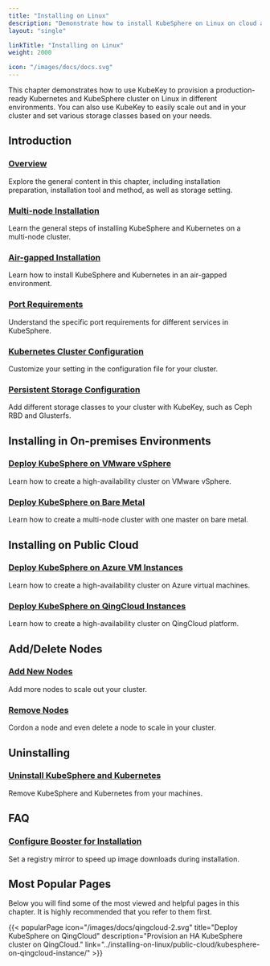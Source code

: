 ```yaml
---
title: "Installing on Linux"
description: "Demonstrate how to install KubeSphere on Linux on cloud and in on-premises environments."
layout: "single"

linkTitle: "Installing on Linux"
weight: 2000

icon: "/images/docs/docs.svg"
---
```


This chapter demonstrates how to use KubeKey to provision a production-ready Kubernetes and KubeSphere cluster on Linux in different environments. You can also use KubeKey to easily scale out and in your cluster and set various storage classes based on your needs.

## Introduction

### [Overview](../installing-on-linux/introduction/intro/)

Explore the general content in this chapter, including installation preparation, installation tool and method, as well as storage setting.

### [Multi-node Installation](../installing-on-linux/introduction/multioverview/)

Learn the general steps of installing KubeSphere and Kubernetes on a multi-node cluster.

### [Air-gapped Installation](../installing-on-linux/introduction/air-gapped-installation/)

Learn how to install KubeSphere and Kubernetes in an air-gapped environment.

### [Port Requirements](../installing-on-linux/introduction/port-firewall/)

Understand the specific port requirements for different services in KubeSphere.

### [Kubernetes Cluster Configuration](../installing-on-linux/introduction/vars/)

Customize your setting in the configuration file for your cluster.

### [Persistent Storage Configuration](../installing-on-linux/introduction/storage-configuration/)

Add different storage classes to your cluster with KubeKey, such as Ceph RBD and Glusterfs.

## Installing in On-premises Environments

### [Deploy KubeSphere on VMware vSphere](../installing-on-linux/on-premises/install-kubesphere-on-vmware-vsphere/)

Learn how to create a high-availability cluster on VMware vSphere.

### [Deploy KubeSphere on Bare Metal](../installing-on-linux/on-premises/install-kubesphere-on-bare-metal/)

Learn how to create a multi-node cluster with one master on bare metal.

## Installing on Public Cloud

### [Deploy KubeSphere on Azure VM Instances](../installing-on-linux/public-cloud/install-kubesphere-on-azure-vms/)

Learn how to create a high-availability cluster on Azure virtual machines.

### [Deploy KubeSphere on QingCloud Instances](../installing-on-linux/public-cloud/install-kubesphere-on-qingcloud-vms/)

Learn how to create a high-availability cluster on QingCloud platform.

## Add/Delete Nodes

### [Add New Nodes](../installing-on-linux/cluster-operation/add-new-nodes/)

Add more nodes to scale out your cluster.

### [Remove Nodes](../installing-on-linux/cluster-operation/remove-nodes/)

Cordon a node and even delete a node to scale in your cluster.

## Uninstalling

### [Uninstall KubeSphere and Kubernetes](../installing-on-linux/uninstalling/uninstalling-kubesphere-and-kubernetes/)

Remove KubeSphere and Kubernetes from your machines.

## FAQ

### [Configure Booster for Installation](../installing-on-linux/faq/configure-booster/)

Set a registry mirror to speed up image downloads during installation.

## Most Popular Pages

Below you will find some of the most viewed and helpful pages in this chapter. It is highly recommended that you refer to them first.

{{< popularPage icon="/images/docs/qingcloud-2.svg" title="Deploy KubeSphere on QingCloud" description="Provision an HA KubeSphere cluster on QingCloud." link="../installing-on-linux/public-cloud/kubesphere-on-qingcloud-instance/" >}}

